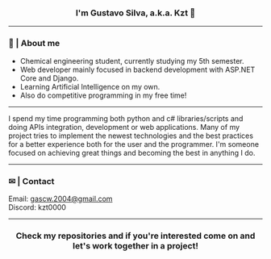 ### <p align="center"> I'm Gustavo Silva, a.k.a. Kzt 👋 </p>

<hr>

### 📌 | About me

- Chemical engineering student, currently studying my 5th semester.
- Web developer mainly focused in backend development with ASP.NET Core and Django. 
- Learning Artificial Intelligence on my own.
- Also do competitive programming in my free time!

<hr>

I spend my time programming both python and c# libraries/scripts and doing APIs integration, development or web applications. Many of my project tries to implement the newest technologies and the best practices for a better experience both for the user and the programmer. I'm someone focused on achieving great things and becoming the best in anything I do.

<hr>

### ✉ | Contact

Email: gascw.2004@gmail.com <br>
Discord: kzt0000

<hr>

### <p align="center"> Check my repositories and if you're interested come on and let's work together in a project! </p>
